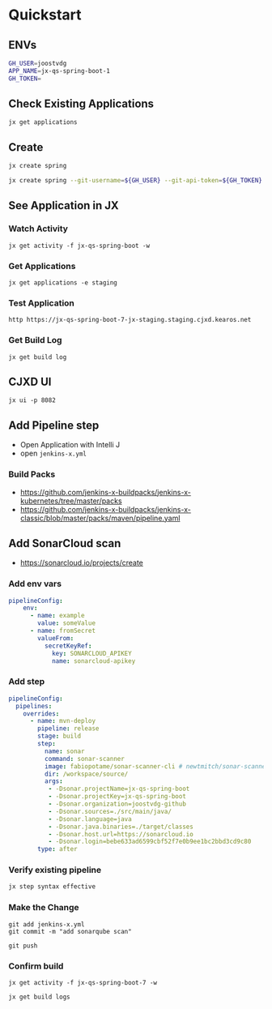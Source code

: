 # Quickstart

## ENVs

```bash
GH_USER=joostvdg
APP_NAME=jx-qs-spring-boot-1
GH_TOKEN=
```

## Check Existing Applications

```
jx get applications
```

## Create

```bash tab="default"
jx create spring
```

```bash tab="preconfigured"
jx create spring --git-username=${GH_USER} --git-api-token=${GH_TOKEN}
```

## See Application in JX

### Watch Activity

```
jx get activity -f jx-qs-spring-boot -w
```

### Get Applications

```
jx get applications -e staging
```

### Test Application

```
http https://jx-qs-spring-boot-7-jx-staging.staging.cjxd.kearos.net
```

### Get Build Log

```
jx get build log
```

## CJXD UI

```
jx ui -p 8082
```

## Add Pipeline step

* Open Application with Intelli J
* open `jenkins-x.yml`

### Build Packs

* https://github.com/jenkins-x-buildpacks/jenkins-x-kubernetes/tree/master/packs
* https://github.com/jenkins-x-buildpacks/jenkins-x-classic/blob/master/packs/maven/pipeline.yaml

## Add SonarCloud scan

* https://sonarcloud.io/projects/create

### Add env vars

```yaml
pipelineConfig:
    env:
      - name: example
        value: someValue
      - name: fromSecret
        valueFrom:
          secretKeyRef:
            key: SONARCLOUD_APIKEY
            name: sonarcloud-apikey
```

### Add step

```yaml
pipelineConfig:
  pipelines:
    overrides:
      - name: mvn-deploy
        pipeline: release
        stage: build
        step:
          name: sonar
          command: sonar-scanner
          image: fabiopotame/sonar-scanner-cli # newtmitch/sonar-scanner for JDK 10+?
          dir: /workspace/source/
          args:
           - -Dsonar.projectName=jx-qs-spring-boot
           - -Dsonar.projectKey=jx-qs-spring-boot
           - -Dsonar.organization=joostvdg-github
           - -Dsonar.sources=./src/main/java/
           - -Dsonar.language=java
           - -Dsonar.java.binaries=./target/classes
           - -Dsonar.host.url=https://sonarcloud.io
           - -Dsonar.login=bebe633ad6599cbf52f7e0b9ee1bc2bbd3cd9c80
        type: after
```

### Verify existing pipeline

```bash
jx step syntax effective
```

### Make the Change

```
git add jenkins-x.yml
git commit -m "add sonarqube scan"
```

```
git push
```

### Confirm build

```
jx get activity -f jx-qs-spring-boot-7 -w
```

```
jx get build logs
```
